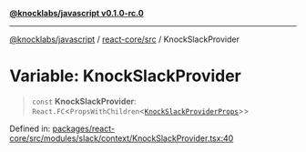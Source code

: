 [**@knocklabs/javascript v0.1.0-rc.0**](../../../README.md)

***

[@knocklabs/javascript](../../../modules.md) / [react-core/src](../README.md) / KnockSlackProvider

# Variable: KnockSlackProvider

> `const` **KnockSlackProvider**: `React.FC`\<`PropsWithChildren`\<[`KnockSlackProviderProps`](../type-aliases/KnockSlackProviderProps.md)\>\>

Defined in: [packages/react-core/src/modules/slack/context/KnockSlackProvider.tsx:40](https://github.com/knocklabs/javascript/blob/main/packages/react-core/src/modules/slack/context/KnockSlackProvider.tsx#L40)
